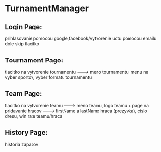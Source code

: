 <h1> TurnamentManager</h1>

<h2>Login Page:</h2>
prihlasovanie pomocou google,facebook/vytvorenie uctu pomocou emailu
dole skip tlacitko<h6>

<h2>Tournament Page:</h2>
tlacitko na vytvorenie tournamentu ---> meno tournamentu, menu na vyber sportov, vyber formatu tournamentu<h6>

<h2>Team Page:</h2>
tlacitko na vytvorenie teamu ---> meno teamu, logo teamu + page na pridavanie hracov ---> firstName a lastName hraca (prezyvka), cislo dresu, win rate teamu/hraca<h6>

<h2>History Page:</h2>
historia zapasov <h6>
